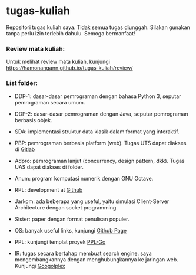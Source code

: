# tugas-kuliah

Repositori tugas kuliah saya. Tidak semua tugas diunggah. Silakan gunakan tanpa perlu izin terlebih dahulu. Semoga bermanfaat!

### Review mata kuliah:

Untuk melihat review mata kuliah, kunjungi https://hamonangann.github.io/tugas-kuliah/review/

### List folder: 

- DDP-1: dasar-dasar pemrograman dengan bahasa Python 3, seputar pemrograman secara umum.

- DDP-2: dasar-dasar pemrograman dengan Java, seputar pemrograman berbasis objek.

- SDA: implementasi struktur data klasik dalam format yang interaktif.

- PBP: pemrograman berbasis platform (web). Tugas UTS dapat diakses di [Gitlab](https://gitlab.com/hamonangan.nito/uts-pbp-e03)

- Adpro: pemrograman lanjut (concurrency, design pattern, dkk). Tugas UAS dapat diakses di folder.

- Anum: program komputasi numerik dengan GNU Octave.

- RPL: development at [Github](https://github.com/hamonangann/jarkomolla)

- Jarkom: ada beberapa yang useful, yaitu simulasi Client-Server Architecture dengan socket programming.

- Sister: paper dengan format penulisan populer.

- OS: banyak useful links, kunjungi [Github Page](https://hamonangann.github.io/os212/)

- PPL: kunjungi templat proyek [PPL-Go](https://gitlab.cs.ui.ac.id/hamonanganN/ppl-go)

- IR: tugas secara bertahap membuat search engine. saya mengembangkannya dengan menghubungkannya ke jaringan web. Kunjungi [Googolplex](https://github.com/hamonangann/search-engine)
